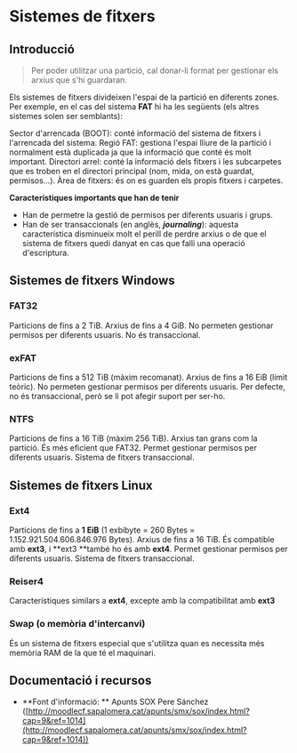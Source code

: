 # Sistemes de fitxers

## Introducció

> Per poder utilitzar una partició, cal donar-li format per gestionar els arxius que s'hi guardaran.

Els sistemes de fitxers divideixen l'espai de la partició en diferents zones. Per exemple, en el cas del sistema **FAT** hi ha les següents (els altres sistemes solen ser semblants):

Sector d'arrencada (BOOT): conté informació del sistema de fitxers i l'arrencada del sistema.
Regió FAT: gestiona l'espai lliure de la partició i normalment està duplicada ja que la informació que conté és molt important.
Directori arrel: conté la informació dels fitxers i les subcarpetes que es troben en el directori principal (nom, mida, on està guardat, permisos...).
Àrea de fitxers: és on es guarden els propis fitxers i carpetes.


**Característiques importants que han de tenir**
* Han de permetre la gestió de permisos per diferents usuaris i grups.
* Han de ser transaccionals (en anglès, **_journaling_**): aquesta característica disminueix molt el perill de perdre arxius o de que el sistema de fitxers quedi danyat en cas que falli una operació d'escriptura.

## Sistemes de fitxers Windows

### FAT32
Particions de fins a 2 TiB.
Arxius de fins a 4 GiB.
No permeten gestionar permisos per diferents usuaris.
No és transaccional.

### exFAT
Particions de fins a 512 TiB (màxim recomanat).
Arxius de fins a 16 EiB (límit teòric).
No permeten gestionar permisos per diferents usuaris.
Per defecte, no és transaccional, però se li pot afegir suport per ser-ho.

### NTFS
Particions de fins a 16 TiB (màxim 256 TiB).
Arxius tan grans com la partició.
És més eficient que FAT32.
Permet gestionar permisos per diferents usuaris.
Sistema de fitxers transaccional.

## Sistemes de fitxers Linux

### Ext4
Particions de fins a **1 EiB** (1 exbibyte = 260 Bytes = 1.152.921.504.606.846.976 Bytes).
Arxius de fins a 16 TiB.
És compatible amb **ext3**, i **ext3 **també ho és amb **ext4**.
Permet gestionar permisos per diferents usuaris.
Sistema de fitxers transaccional.

### Reiser4
Característiques similars a **ext4**, excepte amb la compatibilitat amb **ext3**

### Swap (o memòria d'intercanvi)
És un sistema de fitxers especial que s'utilitza quan es necessita més memòria RAM de la que té el maquinari.

## Documentació i recursos

* **Font d'informació: ** Apunts SOX Pere Sánchez ([http://moodlecf.sapalomera.cat/apunts/smx/sox/index.html?cap=9&ref=1014](http://moodlecf.sapalomera.cat/apunts/smx/sox/index.html?cap=9&ref=1014))



